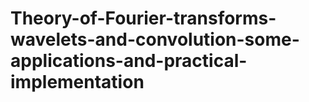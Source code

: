 # Theory-of-Fourier-transforms-wavelets-and-convolution-some-applications-and-practical-implementation